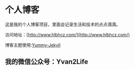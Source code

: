 # 个人博客

这是我的个人博客项目，里面会记录生活和技术的点点滴滴。


访问地址：[http://www.hlbhcz.com/](http://www.hlbhcz.com/)


博客主题使用:[Yummy-Jekyll](https://github.com/DONGChuan/Yummy-Jekyll)


## 我的微信公众号：Yvan2Life
